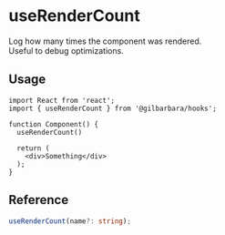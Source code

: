 # useRenderCount

Log how many times the component was rendered.   
Useful to debug optimizations.

## Usage

```tsx
import React from 'react';
import { useRenderCount } from '@gilbarbara/hooks';

function Component() {
  useRenderCount()

  return (
    <div>Something</div>
  );
}
```

## Reference

```typescript
useRenderCount(name?: string);
```
